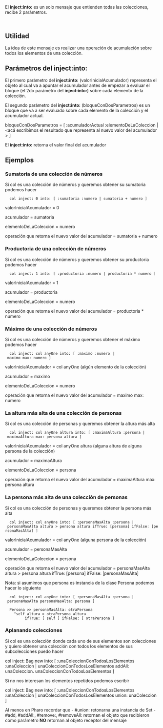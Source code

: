 El **inject:into:** es un solo mensaje que entienden todas las colecciones, recibe 2 parámetros.

`  `

Utilidad
--------

La idea de este mensaje es realizar una operación de acumulación sobre todos los elementos de una colección.

Parámetros del **inject:into:**
-------------------------------

El primero parámetro del **inject:into:** (valorInicialAcumulador) representa el objeto al cual va a apuntar el acumulador antes de empezar a evaluar el bloque (el 2do parámetro del **inject:into:**) sobre cada elemento de la colección.

El segundo parámetro del **inject:into:** (bloqueConDosParametros) es un bloque que va a ser evaluado sobre cada elemento de la colección y el acumulador actual.

bloqueConDosParametros = \[ :acumuladorActual :elementoDeLaColeccion | <acá escribimos el resultado que representa al nuevo valor del acumulador > \]

El **inject:into:** retorna el valor final del acumulador

Ejemplos
--------

### Sumatoria de una colección de números

Si col es una colección de números y queremos obtener su sumatoria podemos hacer

`  col inject: 0 into: [ :sumatoria :numero | sumatoria + numero ]`

valorInicialAcumulador = 0

acumulador = sumatoria

elementoDeLaColeccion = numero

operación que retorna el nuevo valor del acumulador = sumatoria + numero

### Productoria de una colección de números

Si col es una colección de números y queremos obtener su productoria podemos hacer

`  col inject: 1 into: [ :productoria :numero | productoria * numero ]`

valorInicialAcumulador = 1

acumulador = productoria

elementoDeLaColeccion = numero

operación que retorna el nuevo valor del acumulador = productoria \* numero

### Máximo de una colección de números

Si col es una colección de números y queremos obtener el máximo podemos hacer

`  col inject: col anyOne into: [ :maximo :numero | maximo max: numero ]`

valorInicialAcumulador = col anyOne (algún elemento de la colección)

acumulador = maximo

elementoDeLaColeccion = numero

operación que retorna el nuevo valor del acumulador = maximo max: numero

### La altura más alta de una colección de personas

Si col es una colección de personas y queremos obtener la altura más alta

`  col inject: col anyOne altura into: [ :maximaAltura :persona | maximaAltura max: persona altura ]`

valorInicialAcumulador = col anyOne altura (alguna altura de alguna persona de la colección)

acumulador = maximaAltura

elementoDeLaColeccion = persona

operación que retorna el nuevo valor del acumulador = maximaAltura max: persona altura

### La persona más alta de una colección de personas

Si col es una colección de personas y queremos obtener la persona más alta

`  col inject: col anyOne into: [ :personaMasAlta :persona | personaMasAlta altura > persona altura ifTrue: [persona] ifFalse: [personaMasAlta] ]`

valorInicialAcumulador = col anyOne (alguna persona de la colección)

acumulador = personaMasAlta

elementoDeLaColeccion = persona

operación que retorna el nuevo valor del acumulador = personaMasAlta altura &gt; persona altura ifTrue: \[persona\] ifFalse: \[personaMasAlta\]

Nota: si asumimos que persona es instancia de la clase Persona podemos hacer lo siguiente

`  col inject: col anyOne into: [ :personaMasAlta :persona | personaMasAlta personaMasAlta: persona ]`

`  Persona >> personaMasAlta: otraPersona`
`    ^self altura > otraPersona altura`
`         ifTrue: [ self ] ifFalse: [ otraPersona ]`

### Aplanando colecciones

Si col es una colección donde cada uno de sus elementos son colecciones y quiero obtener una colección con todos los elementos de sus subcolecciones puedo hacer

col inject: Bag new into: \[ :unaColeccionConTodosLosElementos :unaColeccion | unaColeccionConTodosLosElementos addAll: unaColeccion. unaColeccionConTodosLosElementos \]

Si no nos interesan los elementos repetidos podemos escribir

col inject: Bag new into: \[ :unaColeccionConTodosLosElementos :unaColeccion | unaColeccionConTodosLosElementos union: unaColeccion \]

Al menos en Pharo recordar que - \#union: retonarna una instancia de Set - \#add, \#addAll:, \#remove:, \#removeAll: retornan el objeto que recibieron como parámetro **NO** retornan al objeto receptor del mensaje
